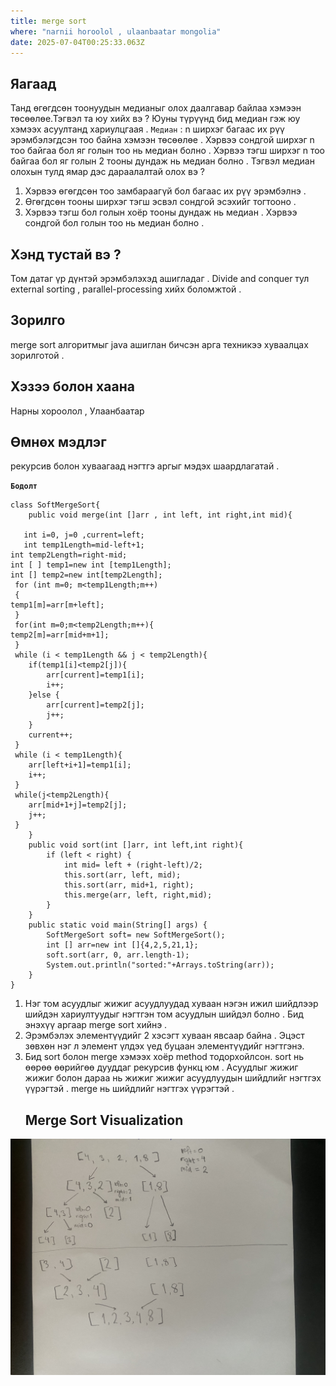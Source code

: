 ```yaml
---
title: merge sort
where: "narnii horoolol , ulaanbaatar mongolia"
date: 2025-07-04T00:25:33.063Z
---
```


## Яагаад

Танд өгөгдсөн тоонуудын медианыг олох даалгавар байлаа хэмээн төсөөлөе.Тэгвэл та юу хийх вэ ? Юуны түрүүнд бид медиан гэж юу хэмээх асуултанд хариулцгаая .
`Медиан` : n ширхэг багаас их рүү эрэмбэлэгдсэн тоо байна хэмээн төсөөлөе . Хэрвээ сондгой ширхэг n тоо байгаа бол яг голын тоо нь медиан болно . Хэрвээ тэгш ширхэг n тоо байгаа бол яг голын 2 тооны дундаж нь медиан болно .
Тэгвэл медиан олохын тулд ямар дэс дараалалтай олох вэ ?

1. Хэрвээ өгөгдсөн тоо замбараагүй бол багаас их рүү эрэмбэлнэ .
2. Өгөгдсөн тооны ширхэг тэгш эсвэл сондгой эсэхийг тогтооно .
3. Хэрвээ тэгш бол голын хоёр тооны дундаж нь медиан . Хэрвээ сондгой бол голын тоо нь медиан болно .

## Хэнд тустай вэ ?

Том датаг үр дүнтэй эрэмбэлэхэд ашигладаг . Divide and conquer тул external sorting , parallel-processing хийх боломжтой .

## Зорилго

merge sort алгоритмыг java ашиглан бичсэн арга техникээ хуваалцах зорилготой .

## Хэзээ болон хаана

Нарны хороолол , Улаанбаатар

## Өмнөх мэдлэг

рекурсив болон хуваагаад нэгтгэ аргыг мэдэх шаардлагатай .

**`Бодолт`**

```
class SoftMergeSort{
    public void merge(int []arr , int left, int right,int mid){

   int i=0, j=0 ,current=left;
   int temp1Length=mid-left+1;
int temp2Length=right-mid;
int [ ] temp1=new int [temp1Length];
int [] temp2=new int[temp2Length];
 for (int m=0; m<temp1Length;m++)
 {
temp1[m]=arr[m+left];
 }
 for(int m=0;m<temp2Length;m++){
temp2[m]=arr[mid+m+1];
 }
 while (i < temp1Length && j < temp2Length){
    if(temp1[i]<temp2[j]){
        arr[current]=temp1[i];
        i++;
    }else {
        arr[current]=temp2[j];
        j++;
    }
    current++;
 }
 while (i < temp1Length){
    arr[left+i+1]=temp1[i];
    i++;
 }
 while(j<temp2Length){
    arr[mid+1+j]=temp2[j];
    j++;
 }
    }
    public void sort(int []arr, int left,int right){
        if (left < right) {
            int mid= left + (right-left)/2;
            this.sort(arr, left, mid);
            this.sort(arr, mid+1, right);
            this.merge(arr, left, right,mid);
        }
    }
    public static void main(String[] args) {
        SoftMergeSort soft= new SoftMergeSort();
        int [] arr=new int []{4,2,5,21,1};
        soft.sort(arr, 0, arr.length-1);
        System.out.println("sorted:"+Arrays.toString(arr));
    }
}
```

1.  Нэг том асуудлыг жижиг асуудлуудад хуваан нэгэн ижил шийдлээр шийдэн хариултуудыг нэгтгэн том асуудлын шийдэл болно . Бид энэхүү аргаар merge sort хийнэ .
2.  Эрэмбэлэх элементүүдийг 2 хэсэгт хуваан явсаар байна . Эцэст зөвхөн нэг л элемент үлдэх үед буцаан элементүүдийг нэгтгэнэ.
3.  Бид sort болон merge хэмээх хоёр method тодорхойлсон. sort нь өөрөө өөрийгөө дууддаг рекурсив функц юм . Асуудлыг жижиг жижиг болон дараа нь жижиг жижиг асуудлуудын шийдлийг нэгтгэх үүрэгтэй .
    merge нь шийдлийг нэгтгэх үүрэгтэй .
    ## Merge Sort Visualization

![Merge Sort Example](public/visual-merge-sort.jpeg)
